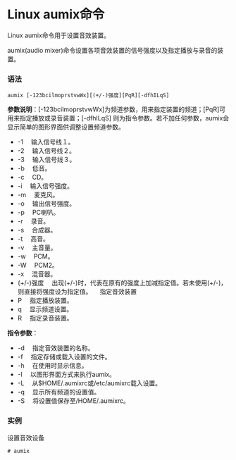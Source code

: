 
# Linux aumix命令



Linux aumix命令用于设置音效装置。

aumix(audio mixer)命令设置各项音效装置的信号强度以及指定播放与录音的装置。

### 语法

```
aumix [-123bcilmoprstvwWx][(+/-)强度][PqR][-dfhILqS]
```

**参数说明**：[-123bcilmoprstvwWx]为频道参数，用来指定装置的频道；[PqR]可用来指定播放或录音装置；[-dfhILqS] 则为指令参数。若不加任何参数，aumix会显示简单的图形界面供调整设置频道参数。

*   -1 　输入信号线１。
*   -2 　输入信号线２。
*   -3 　输入信号线３。
*   -b 　低音。
*   -c 　CD。
*   -i 　输入信号强度。
*   -m 　麦克风。
*   -o 　输出信号强度。
*   -p 　PC喇叭。
*   -r 　录音。
*   -s 　合成器。
*   -t 　高音。
*   -v 　主音量。
*   -w 　PCM。
*   -W 　PCM2。
*   -x 　混音器。
*   (+/-)强度 　出现(+/-)时，代表在原有的强度上加减指定值。若未使用(+/-)，则直接将强度设为指定值。 　指定音效装置
*   P 　指定播放装置。
*   q 　显示频道设置。
*   R 　指定录音装置。

**指令参数**：

*   -d 　指定音效装置的名称。
*   -f 　指定存储或载入设置的文件。
*   -h 　在使用时显示信息。
*   -I 　以图形界面方式来执行aumix。
*   -L 　从$HOME/.aumixrc或/etc/aumixrc载入设置。
*   -q 　显示所有频道的设置值。
*   -S 　将设置值保存至/HOME/.aumixrc。

### 实例

设置音效设备

```
# aumix
```



